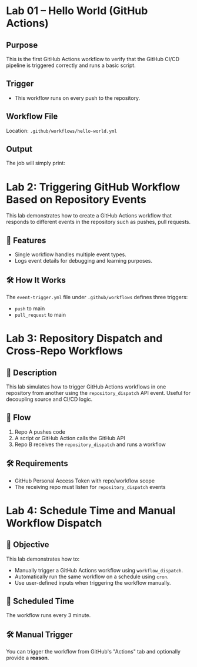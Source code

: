 # Lab 01 – Hello World (GitHub Actions)

## Purpose

This is the first GitHub Actions workflow to verify that the GitHub CI/CD pipeline is triggered correctly and runs a basic script.

## Trigger

- This workflow runs on every push to the repository.

## Workflow File

Location: `.github/workflows/hello-world.yml`

## Output

The job will simply print:





# Lab 2: Triggering GitHub Workflow Based on Repository Events

This lab demonstrates how to create a GitHub Actions workflow that responds to different events in the repository such as pushes, pull requests.

## 🚀 Features
- Single workflow handles multiple event types.
- Logs event details for debugging and learning purposes.

## 🛠️ How It Works
The `event-trigger.yml` file under `.github/workflows` defines three triggers:
- `push` to main
- `pull_request` to main





# Lab 3: Repository Dispatch and Cross-Repo Workflows

## 📝 Description
This lab simulates how to trigger GitHub Actions workflows in one repository from another using the `repository_dispatch` API event. Useful for decoupling source and CI/CD logic.

## 🔄 Flow
1. Repo A pushes code
2. A script or GitHub Action calls the GitHub API
3. Repo B receives the `repository_dispatch` and runs a workflow

## 🛠️ Requirements
- GitHub Personal Access Token with repo/workflow scope
- The receiving repo must listen for `repository_dispatch` events





# Lab 4: Schedule Time and Manual Workflow Dispatch

## 🎯 Objective
This lab demonstrates how to:
- Manually trigger a GitHub Actions workflow using `workflow_dispatch`.
- Automatically run the same workflow on a schedule using `cron`.
- Use user-defined inputs when triggering the workflow manually.

## 📅 Scheduled Time
The workflow runs every 3 minute.

## 🛠 Manual Trigger
You can trigger the workflow from GitHub's "Actions" tab and optionally provide a **reason**.

